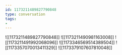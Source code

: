 ```yaml
---
id: 1173211489827790848
type: conversation
tags:
- 
---
```

![[1173211489827790848]]
![[1173211490981163008]]
![[1173211491992068096]]
![[1173346569514389504]]
![[1173357070013411329]]
![[1173379107607810048]]

